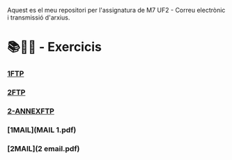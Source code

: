 Aquest es el meu repositori per l'assignatura de M7 UF2 - Correu electrònic i transmissió d'arxius.

# 📚📝💾 - Exercicis 
### [1FTP](1FTP.pdf)
### [2FTP](2FTP.pdf)
### [2-ANNEXFTP](ANNEX-FTP.pdf)
### [1MAIL](MAIL 1.pdf)
### [2MAIL](2 email.pdf)
